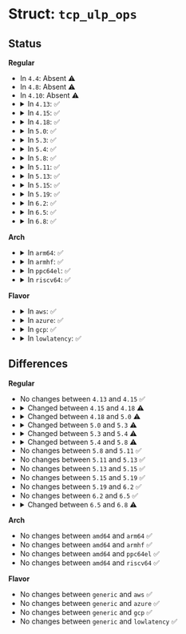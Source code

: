 # Struct: <code>tcp_ulp_ops</code>

## Status
<b>Regular</b>
<ul>
<li>
In <code>4.4</code>: Absent ⚠️
</li>
<li>
In <code>4.8</code>: Absent ⚠️
</li>
<li>
In <code>4.10</code>: Absent ⚠️
</li>
<li>
<details>
<summary>In <code>4.13</code>: ✅</summary>

```c
struct tcp_ulp_ops {
    struct list_head list;
    int (*init)(struct sock *);
    void (*release)(struct sock *);
    char name[16];
    struct module *owner;
};
```
</details>
</li>
<li>
<details>
<summary>In <code>4.15</code>: ✅</summary>

```c
struct tcp_ulp_ops {
    struct list_head list;
    int (*init)(struct sock *);
    void (*release)(struct sock *);
    char name[16];
    struct module *owner;
};
```
</details>
</li>
<li>
<details>
<summary>In <code>4.18</code>: ✅</summary>

```c
struct tcp_ulp_ops {
    struct list_head list;
    int (*init)(struct sock *);
    void (*release)(struct sock *);
    int uid;
    char name[16];
    bool user_visible;
    struct module *owner;
};
```
</details>
</li>
<li>
<details>
<summary>In <code>5.0</code>: ✅</summary>

```c
struct tcp_ulp_ops {
    struct list_head list;
    int (*init)(struct sock *);
    void (*release)(struct sock *);
    char name[16];
    struct module *owner;
};
```
</details>
</li>
<li>
<details>
<summary>In <code>5.3</code>: ✅</summary>

```c
struct tcp_ulp_ops {
    struct list_head list;
    int (*init)(struct sock *);
    void (*update)(struct sock *, struct proto *);
    void (*release)(struct sock *);
    char name[16];
    struct module *owner;
};
```
</details>
</li>
<li>
<details>
<summary>In <code>5.4</code>: ✅</summary>

```c
struct tcp_ulp_ops {
    struct list_head list;
    int (*init)(struct sock *);
    void (*update)(struct sock *, struct proto *, void(*)(struct sock *));
    void (*release)(struct sock *);
    int (*get_info)(const struct sock *, struct sk_buff *);
    size_t (*get_info_size)(const struct sock *);
    char name[16];
    struct module *owner;
};
```
</details>
</li>
<li>
<details>
<summary>In <code>5.8</code>: ✅</summary>

```c
struct tcp_ulp_ops {
    struct list_head list;
    int (*init)(struct sock *);
    void (*update)(struct sock *, struct proto *, void(*)(struct sock *));
    void (*release)(struct sock *);
    int (*get_info)(const struct sock *, struct sk_buff *);
    size_t (*get_info_size)(const struct sock *);
    void (*clone)(const struct request_sock *, struct sock *, const gfp_t);
    char name[16];
    struct module *owner;
};
```
</details>
</li>
<li>
<details>
<summary>In <code>5.11</code>: ✅</summary>

```c
struct tcp_ulp_ops {
    struct list_head list;
    int (*init)(struct sock *);
    void (*update)(struct sock *, struct proto *, void(*)(struct sock *));
    void (*release)(struct sock *);
    int (*get_info)(const struct sock *, struct sk_buff *);
    size_t (*get_info_size)(const struct sock *);
    void (*clone)(const struct request_sock *, struct sock *, const gfp_t);
    char name[16];
    struct module *owner;
};
```
</details>
</li>
<li>
<details>
<summary>In <code>5.13</code>: ✅</summary>

```c
struct tcp_ulp_ops {
    struct list_head list;
    int (*init)(struct sock *);
    void (*update)(struct sock *, struct proto *, void(*)(struct sock *));
    void (*release)(struct sock *);
    int (*get_info)(const struct sock *, struct sk_buff *);
    size_t (*get_info_size)(const struct sock *);
    void (*clone)(const struct request_sock *, struct sock *, const gfp_t);
    char name[16];
    struct module *owner;
};
```
</details>
</li>
<li>
<details>
<summary>In <code>5.15</code>: ✅</summary>

```c
struct tcp_ulp_ops {
    struct list_head list;
    int (*init)(struct sock *);
    void (*update)(struct sock *, struct proto *, void(*)(struct sock *));
    void (*release)(struct sock *);
    int (*get_info)(const struct sock *, struct sk_buff *);
    size_t (*get_info_size)(const struct sock *);
    void (*clone)(const struct request_sock *, struct sock *, const gfp_t);
    char name[16];
    struct module *owner;
};
```
</details>
</li>
<li>
<details>
<summary>In <code>5.19</code>: ✅</summary>

```c
struct tcp_ulp_ops {
    struct list_head list;
    int (*init)(struct sock *);
    void (*update)(struct sock *, struct proto *, void(*)(struct sock *));
    void (*release)(struct sock *);
    int (*get_info)(const struct sock *, struct sk_buff *);
    size_t (*get_info_size)(const struct sock *);
    void (*clone)(const struct request_sock *, struct sock *, const gfp_t);
    char name[16];
    struct module *owner;
};
```
</details>
</li>
<li>
<details>
<summary>In <code>6.2</code>: ✅</summary>

```c
struct tcp_ulp_ops {
    struct list_head list;
    int (*init)(struct sock *);
    void (*update)(struct sock *, struct proto *, void(*)(struct sock *));
    void (*release)(struct sock *);
    int (*get_info)(const struct sock *, struct sk_buff *);
    size_t (*get_info_size)(const struct sock *);
    void (*clone)(const struct request_sock *, struct sock *, const gfp_t);
    char name[16];
    struct module *owner;
};
```
</details>
</li>
<li>
<details>
<summary>In <code>6.5</code>: ✅</summary>

```c
struct tcp_ulp_ops {
    struct list_head list;
    int (*init)(struct sock *);
    void (*update)(struct sock *, struct proto *, void(*)(struct sock *));
    void (*release)(struct sock *);
    int (*get_info)(const struct sock *, struct sk_buff *);
    size_t (*get_info_size)(const struct sock *);
    void (*clone)(const struct request_sock *, struct sock *, const gfp_t);
    char name[16];
    struct module *owner;
};
```
</details>
</li>
<li>
<details>
<summary>In <code>6.8</code>: ✅</summary>

```c
struct tcp_ulp_ops {
    struct list_head list;
    int (*init)(struct sock *);
    void (*update)(struct sock *, struct proto *, void(*)(struct sock *));
    void (*release)(struct sock *);
    int (*get_info)(struct sock *, struct sk_buff *);
    size_t (*get_info_size)(const struct sock *);
    void (*clone)(const struct request_sock *, struct sock *, const gfp_t);
    char name[16];
    struct module *owner;
};
```
</details>
</li>
</ul>
<b>Arch</b>
<ul>
<li>
<details>
<summary>In <code>arm64</code>: ✅</summary>

```c
struct tcp_ulp_ops {
    struct list_head list;
    int (*init)(struct sock *);
    void (*update)(struct sock *, struct proto *, void(*)(struct sock *));
    void (*release)(struct sock *);
    int (*get_info)(const struct sock *, struct sk_buff *);
    size_t (*get_info_size)(const struct sock *);
    char name[16];
    struct module *owner;
};
```
</details>
</li>
<li>
<details>
<summary>In <code>armhf</code>: ✅</summary>

```c
struct tcp_ulp_ops {
    struct list_head list;
    int (*init)(struct sock *);
    void (*update)(struct sock *, struct proto *, void(*)(struct sock *));
    void (*release)(struct sock *);
    int (*get_info)(const struct sock *, struct sk_buff *);
    size_t (*get_info_size)(const struct sock *);
    char name[16];
    struct module *owner;
};
```
</details>
</li>
<li>
<details>
<summary>In <code>ppc64el</code>: ✅</summary>

```c
struct tcp_ulp_ops {
    struct list_head list;
    int (*init)(struct sock *);
    void (*update)(struct sock *, struct proto *, void(*)(struct sock *));
    void (*release)(struct sock *);
    int (*get_info)(const struct sock *, struct sk_buff *);
    size_t (*get_info_size)(const struct sock *);
    char name[16];
    struct module *owner;
};
```
</details>
</li>
<li>
<details>
<summary>In <code>riscv64</code>: ✅</summary>

```c
struct tcp_ulp_ops {
    struct list_head list;
    int (*init)(struct sock *);
    void (*update)(struct sock *, struct proto *, void(*)(struct sock *));
    void (*release)(struct sock *);
    int (*get_info)(const struct sock *, struct sk_buff *);
    size_t (*get_info_size)(const struct sock *);
    char name[16];
    struct module *owner;
};
```
</details>
</li>
</ul>
<b>Flavor</b>
<ul>
<li>
<details>
<summary>In <code>aws</code>: ✅</summary>

```c
struct tcp_ulp_ops {
    struct list_head list;
    int (*init)(struct sock *);
    void (*update)(struct sock *, struct proto *, void(*)(struct sock *));
    void (*release)(struct sock *);
    int (*get_info)(const struct sock *, struct sk_buff *);
    size_t (*get_info_size)(const struct sock *);
    char name[16];
    struct module *owner;
};
```
</details>
</li>
<li>
<details>
<summary>In <code>azure</code>: ✅</summary>

```c
struct tcp_ulp_ops {
    struct list_head list;
    int (*init)(struct sock *);
    void (*update)(struct sock *, struct proto *, void(*)(struct sock *));
    void (*release)(struct sock *);
    int (*get_info)(const struct sock *, struct sk_buff *);
    size_t (*get_info_size)(const struct sock *);
    char name[16];
    struct module *owner;
};
```
</details>
</li>
<li>
<details>
<summary>In <code>gcp</code>: ✅</summary>

```c
struct tcp_ulp_ops {
    struct list_head list;
    int (*init)(struct sock *);
    void (*update)(struct sock *, struct proto *, void(*)(struct sock *));
    void (*release)(struct sock *);
    int (*get_info)(const struct sock *, struct sk_buff *);
    size_t (*get_info_size)(const struct sock *);
    char name[16];
    struct module *owner;
};
```
</details>
</li>
<li>
<details>
<summary>In <code>lowlatency</code>: ✅</summary>

```c
struct tcp_ulp_ops {
    struct list_head list;
    int (*init)(struct sock *);
    void (*update)(struct sock *, struct proto *, void(*)(struct sock *));
    void (*release)(struct sock *);
    int (*get_info)(const struct sock *, struct sk_buff *);
    size_t (*get_info_size)(const struct sock *);
    char name[16];
    struct module *owner;
};
```
</details>
</li>
</ul>

## Differences
<b>Regular</b>
<ul>
<li>
No changes between <code>4.13</code> and <code>4.15</code> ✅
</li>
<li>
<details>
<summary>Changed between <code>4.15</code> and <code>4.18</code> ⚠️</summary>
<ul>
<li>
<b>Field added. </b>
<code>int uid</code>
</li>
<li>
<b>Field added. </b>
<code>bool user_visible</code>
</li>
</ul>
</details>
</li>
<li>
<details>
<summary>Changed between <code>4.18</code> and <code>5.0</code> ⚠️</summary>
<ul>
<li>
<b>Field removed. </b>
<code>int uid</code>
</li>
<li>
<b>Field removed. </b>
<code>bool user_visible</code>
</li>
</ul>
</details>
</li>
<li>
<details>
<summary>Changed between <code>5.0</code> and <code>5.3</code> ⚠️</summary>
<ul>
<li>
<b>Field added. </b>
<code>void (*update)(struct sock *, struct proto *)</code>
</li>
</ul>
</details>
</li>
<li>
<details>
<summary>Changed between <code>5.3</code> and <code>5.4</code> ⚠️</summary>
<ul>
<li>
<b>Field added. </b>
<code>int (*get_info)(const struct sock *, struct sk_buff *)</code>
</li>
<li>
<b>Field added. </b>
<code>size_t (*get_info_size)(const struct sock *)</code>
</li>
<li>
<b>Field type changed. </b>
<code>void (*update)(struct sock *, struct proto *)</code> ➡️ <code>void (*update)(struct sock *, struct proto *, void(*)(struct sock *))</code>
</li>
</ul>
</details>
</li>
<li>
<details>
<summary>Changed between <code>5.4</code> and <code>5.8</code> ⚠️</summary>
<ul>
<li>
<b>Field added. </b>
<code>void (*clone)(const struct request_sock *, struct sock *, const gfp_t)</code>
</li>
</ul>
</details>
</li>
<li>
No changes between <code>5.8</code> and <code>5.11</code> ✅
</li>
<li>
No changes between <code>5.11</code> and <code>5.13</code> ✅
</li>
<li>
No changes between <code>5.13</code> and <code>5.15</code> ✅
</li>
<li>
No changes between <code>5.15</code> and <code>5.19</code> ✅
</li>
<li>
No changes between <code>5.19</code> and <code>6.2</code> ✅
</li>
<li>
No changes between <code>6.2</code> and <code>6.5</code> ✅
</li>
<li>
<details>
<summary>Changed between <code>6.5</code> and <code>6.8</code> ⚠️</summary>
<ul>
<li>
<b>Field type changed. </b>
<code>int (*get_info)(const struct sock *, struct sk_buff *)</code> ➡️ <code>int (*get_info)(struct sock *, struct sk_buff *)</code>
</li>
</ul>
</details>
</li>
</ul>
<b>Arch</b>
<ul>
<li>
No changes between <code>amd64</code> and <code>arm64</code> ✅
</li>
<li>
No changes between <code>amd64</code> and <code>armhf</code> ✅
</li>
<li>
No changes between <code>amd64</code> and <code>ppc64el</code> ✅
</li>
<li>
No changes between <code>amd64</code> and <code>riscv64</code> ✅
</li>
</ul>
<b>Flavor</b>
<ul>
<li>
No changes between <code>generic</code> and <code>aws</code> ✅
</li>
<li>
No changes between <code>generic</code> and <code>azure</code> ✅
</li>
<li>
No changes between <code>generic</code> and <code>gcp</code> ✅
</li>
<li>
No changes between <code>generic</code> and <code>lowlatency</code> ✅
</li>
</ul>
